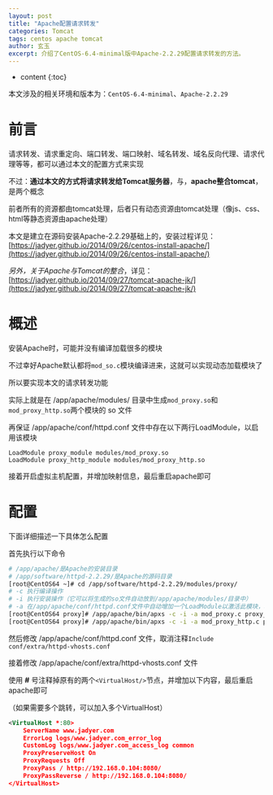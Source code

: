 ```yaml
---
layout: post
title: "Apache配置请求转发"
categories: Tomcat
tags: centos apache tomcat
author: 玄玉
excerpt: 介绍了CentOS-6.4-minimal版中Apache-2.2.29配置请求转发的方法。
---
```


* content
{:toc}


本文涉及的相关环境和版本为：`CentOS-6.4-minimal`、`Apache-2.2.29`

# 前言

请求转发、请求重定向、端口转发、端口映射、域名转发、域名反向代理、请求代理等等，都可以通过本文的配置方式来实现

不过：**通过本文的方式将请求转发给Tomcat服务器**，与，**apache整合tomcat**，是两个概念

前者所有的资源都由tomcat处理，后者只有动态资源由tomcat处理（像js、css、html等静态资源由apache处理）

本文是建立在源码安装Apache-2.2.29基础上的，安装过程详见：[https://jadyer.github.io/2014/09/26/centos-install-apache/](https://jadyer.github.io/2014/09/26/centos-install-apache/)

*另外，关于Apache与Tomcat的整合*，详见：[https://jadyer.github.io/2014/09/27/tomcat-apache-jk/](https://jadyer.github.io/2014/09/27/tomcat-apache-jk/)

# 概述

安装Apache时，可能并没有编译加载很多的模块

不过幸好Apache默认都将`mod_so.c`模块编译进来，这就可以实现动态加载模块了

所以要实现本文的请求转发功能

实际上就是在 /app/apache/modules/ 目录中生成`mod_proxy.so`和`mod_proxy_http.so`两个模块的 so 文件

再保证 /app/apache/conf/httpd.conf 文件中存在以下两行LoadModule，以启用该模块

```
LoadModule proxy_module modules/mod_proxy.so
LoadModule proxy_http_module modules/mod_proxy_http.so
```

接着开启虚拟主机配置，并增加映射信息，最后重启apache即可

# 配置

下面详细描述一下具体怎么配置

首先执行以下命令

```sh
# /app/apache/是Apache的安装目录
# /app/software/httpd-2.2.29/是Apache的源码目录
[root@CentOS64 ~]# cd /app/software/httpd-2.2.29/modules/proxy/
# -c 执行编译操作
# -i 执行安装操作（它可以将生成的so文件自动放到/app/apache/modules/目录中）
# -a 在/app/apache/conf/httpd.conf文件中自动增加一个LoadModule以激活此模块，若已存在此LoadModule则取消其注释直接启动该模块
[root@CentOS64 proxy]# /app/apache/bin/apxs -c -i -a mod_proxy.c proxy_util.c 
[root@CentOS64 proxy]# /app/apache/bin/apxs -c -i -a mod_proxy_http.c proxy_util.c
```

然后修改 /app/apache/conf/httpd.conf 文件，取消注释`Include conf/extra/httpd-vhosts.conf`

接着修改 /app/apache/conf/extra/httpd-vhosts.conf 文件

使用 **#** 号注释掉原有的两个`<VirtualHost/>`节点，并增加以下内容，最后重启apache即可

（如果需要多个跳转，可以加入多个VirtualHost）

```xml
<VirtualHost *:80>
    ServerName www.jadyer.com
    ErrorLog logs/www.jadyer.com_error_log
    CustomLog logs/www.jadyer.com_access_log common
    ProxyPreserveHost On
    ProxyRequests Off
    ProxyPass / http://192.168.0.104:8080/
    ProxyPassReverse / http://192.168.0.104:8080/
</VirtualHost>
```